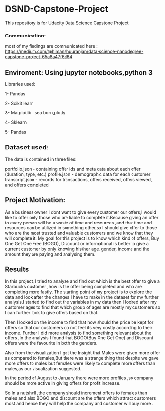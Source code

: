 # DSND-Capstone-Project
This repository is for Udacity Data Science Capstone Project

### Communication: 
most of my findings are communicated here : https://medium.com/@himanshuuranjan/data-science-nanodegree-capstone-project-65a8a47f6d64

## Enviroment: Using jupyter notebooks,python 3

Libraries used:

1- Pandas

2- Scikit learn

3- Matplotlib , sea born,plotly

4- Sklearn

5- Pandas

## Dataset used: 

The data is contained in three files:

portfolio.json - containing offer ids and meta data about each offer (duration, type, etc.)
profile.json - demographic data for each customer
transcript.json - records for transactions, offers received, offers viewed, and offers completed

## Project Motivation:
As a business owner I dont want to give every customer our offers,I would like to offer only those who are liable to complete it.Because giving an offer to every person will be a waste of time and resources ,and that time and resources can be utilized in something other,so I should give offer to those who are the most trusted and valuable customers and we know that they will complete it.
My goal for this project is to know  which kind of offers, Buy One Get One Free (BOGO), Discount or informational is better to give a current customer by only knowing his/her age, gender, income and the amount they are paying and analysing them.

## Results
In this project, I tried to analyze and find out which is the best offer to give a Starbucks customer ,how is the offer being completed and who are completing more fastly. The starting point of my project is to explore the data and look after the changes I have to make in the dataset for my further analysis.I started to find out the variables in my data then I looked after my customer ages to find that which group of ages are mostly my customers so I can further look to give offers based on that.

Then I looked on the income to find that how should the price be kept for offers so that our customers do not feel its very costly according to their income. Further I did more analysis to find something relevant about the offers ,In the analysis I found that BOGO(Buy One Get One) and Discount offers were the favourite in both the genders.

Also from the visualization I got the Insight that Males were given more offer as compared to females,But there was a strange thing that despite we gave more offers to males but females were likely to complete more offers than males,as our visualization suggested.

In the period of August to January there were more profiles ,so company should be more active in giving offers for profit increase.

So In a nutshell ,the company should increment offers to females than males and also BOGO and discount are the offers which attract customers most and hence they will help the company and customer will buy more .





